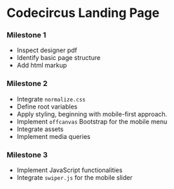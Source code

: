 # Codecircus Landing Page

### Milestone 1
- Inspect designer pdf 
- Identify basic page structure
- Add html markup 

### Milestone 2
- Integrate `normalize.css`
- Define root variables
- Apply styling, beginning with mobile-first approach.
- Implement `offcanvas` Bootstrap for the mobile menu
- Integrate assets
- Implement media queries

### Milestone 3
- Implement JavaScript functionalities
- Integrate `swiper.js` for the mobile slider
